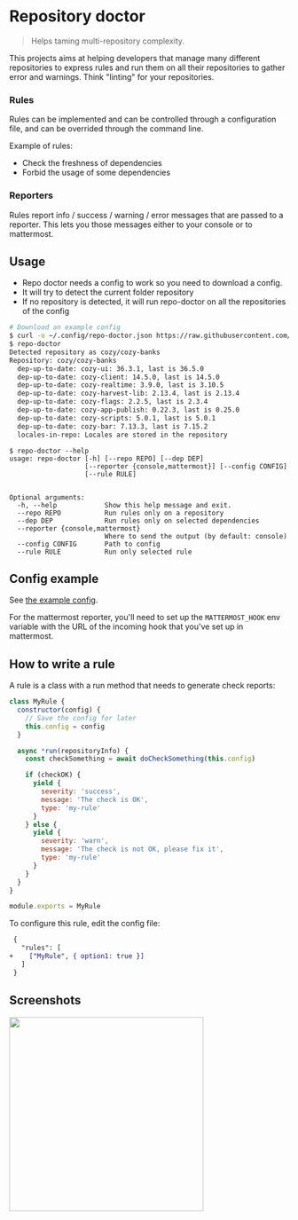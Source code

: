 # Repository doctor

> Helps taming multi-repository complexity.

This projects aims at helping developers that manage many different
repositories to express rules and run them on all their repositories
to gather error and warnings. Think "linting" for your repositories.

### Rules

Rules can be implemented and can be controlled through a configuration
file, and can be overrided through the command line.

Example of rules:

- Check the freshness of dependencies
- Forbid the usage of some dependencies

### Reporters

Rules report info / success / warning / error messages that are passed
to a reporter. This lets you those messages either to your console or
to mattermost.

## Usage

- Repo doctor needs a config to work so you need to download a config.
- It will try to detect the current folder repository
- If no repository is detected, it will run repo-doctor on all the repositories
  of the config


```bash
# Download an example config
$ curl -o ~/.config/repo-doctor.json https://raw.githubusercontent.com/cozy/cozy-libs/master/packages/repo-doctor/examples/repo-doctor.json
$ repo-doctor
Detected repository as cozy/cozy-banks
Repository: cozy/cozy-banks
  dep-up-to-date: cozy-ui: 36.3.1, last is 36.5.0
  dep-up-to-date: cozy-client: 14.5.0, last is 14.5.0
  dep-up-to-date: cozy-realtime: 3.9.0, last is 3.10.5
  dep-up-to-date: cozy-harvest-lib: 2.13.4, last is 2.13.4
  dep-up-to-date: cozy-flags: 2.2.5, last is 2.3.4
  dep-up-to-date: cozy-app-publish: 0.22.3, last is 0.25.0
  dep-up-to-date: cozy-scripts: 5.0.1, last is 5.0.1
  dep-up-to-date: cozy-bar: 7.13.3, last is 7.15.2
  locales-in-repo: Locales are stored in the repository
```

```
$ repo-doctor --help
usage: repo-doctor [-h] [--repo REPO] [--dep DEP]
                   [--reporter {console,mattermost}] [--config CONFIG]
                   [--rule RULE]


Optional arguments:
  -h, --help            Show this help message and exit.
  --repo REPO           Run rules only on a repository
  --dep DEP             Run rules only on selected dependencies
  --reporter {console,mattermost}
                        Where to send the output (by default: console)
  --config CONFIG       Path to config
  --rule RULE           Run only selected rule
```

## Config example

See [the example config](./examples/repo-doctor.json).

For the mattermost reporter, you'll need to set up the `MATTERMOST_HOOK` env
variable with the URL of the incoming hook that you've set up in mattermost.


## How to write a rule

A rule is a class with a run method that needs to generate check reports:

```js
class MyRule {
  constructor(config) {
    // Save the config for later
    this.config = config
  }

  async *run(repositoryInfo) {
    const checkSomething = await doCheckSomething(this.config)

    if (checkOK) {
      yield {
        severity: 'success',
        message: 'The check is OK',
        type: 'my-rule'
      }
    } else {
      yield {
        severity: 'warn',
        message: 'The check is not OK, please fix it',
        type: 'my-rule'
      }
    }
  }
}

module.exports = MyRule
```

To configure this rule, edit the config file:

```patch
 {
   "rules": [
+    ["MyRule", { option1: true }]
   ]
 }
```

## Screenshots

<img src='./screenshots/example1.png' width='350px' />
